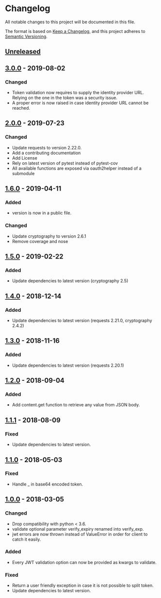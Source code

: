 # Changelog
All notable changes to this project will be documented in this file.

The format is based on [Keep a Changelog](https://keepachangelog.com/en/1.0.0/),
and this project adheres to [Semantic Versioning](https://semver.org/spec/v2.0.0.html).

## [Unreleased]

## [3.0.0] - 2019-08-02
### Changed
- Token validation now requires to supply the identity provider URL. Relying on the one in the token was a security issue.
- A proper error is now raised in case identity provider URL cannot be reached.

## [2.0.0] - 2019-07-23
### Changed
- Update requests to version 2.22.0.
- Add a contributing documentation
- Add License
- Rely on latest version of pytest instead of pytest-cov
- All available functions are exposed via oauth2helper instead of a submodule

## [1.6.0] - 2019-04-11
### Added
- version is now in a public file.

### Changed
- Update cryptography to version 2.6.1
- Remove coverage and nose

## [1.5.0] - 2019-02-22
### Added
- Update dependencies to latest version (cryptography 2.5)

## [1.4.0] - 2018-12-14
### Added
- Update dependencies to latest version (requests 2.21.0, cryptography 2.4.2)

## [1.3.0] - 2018-11-16
### Added
- Update dependencies to latest version (requests 2.20.1)

## [1.2.0] - 2018-09-04
### Added
- Add content.get function to retrieve any value from JSON body.

## [1.1.1] - 2018-08-09
### Fixed
- Update dependencies to latest version.

## [1.1.0] - 2018-05-03
### Fixed
- Handle _ in base64 encoded token.

## [1.0.0] - 2018-03-05
### Changed
- Drop compatibility with python < 3.6.
- validate optional parameter verify_expiry renamed into verify_exp.
- jwt errors are now thrown instead of ValueError in order for client to catch it easily.

### Added
- Every JWT validation option can now be provided as kwargs to validate.

### Fixed
- Return a user friendly exception in case it is not possible to split token.
- Update dependencies to latest version.

[Unreleased]: https://github.tools.digital.engie.com/GEM-Py/oauth2helper/compare/v3.0.0...HEAD
[3.0.0]: https://github.tools.digital.engie.com/GEM-Py/oauth2helper/compare/v2.0.0...v3.0.0
[2.0.0]: https://github.tools.digital.engie.com/GEM-Py/oauth2helper/compare/v1.6.0...v2.0.0
[1.6.0]: https://github.tools.digital.engie.com/GEM-Py/oauth2helper/compare/v1.5.0...v1.6.0
[1.5.0]: https://github.tools.digital.engie.com/GEM-Py/oauth2helper/compare/v1.4.0...v1.5.0
[1.4.0]: https://github.tools.digital.engie.com/GEM-Py/oauth2helper/compare/v1.3.0...v1.4.0
[1.3.0]: https://github.tools.digital.engie.com/GEM-Py/oauth2helper/compare/v1.2.0...v1.3.0
[1.2.0]: https://github.tools.digital.engie.com/GEM-Py/oauth2helper/compare/v1.1.1...v1.2.0
[1.1.1]: https://github.tools.digital.engie.com/GEM-Py/oauth2helper/compare/v1.1.0...v1.1.1
[1.1.0]: https://github.tools.digital.engie.com/GEM-Py/oauth2helper/compare/v1.0.0...v1.1.0
[1.0.0]: https://github.tools.digital.engie.com/GEM-Py/oauth2helper/releases/tag/v1.0.0
